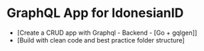 # GraphQL App for IdonesianID

- [Create a CRUD app with Graphql - Backend - [Go + gqlgen]]
- [Build with clean code and best practice folder structure]

